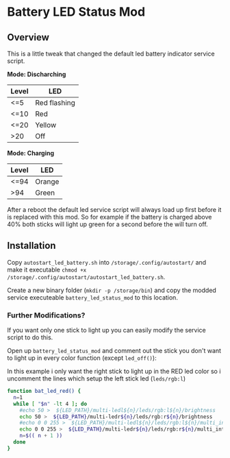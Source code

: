 # Battery LED Status Mod


## Overview

This is a little tweak that changed the default led battery indicator service script.

**Mode: Discharching**

| Level | LED |
|-------|-----|
| <=5   | Red flashing |
| <=10  | Red |
| <=20  | Yellow |
| >20   | Off |

**Mode: Charging**

| Level | LED |
|-------|-----|
| <=94  | Orange |
| >94   | Green |

After a reboot the default led service script will always load up first before it is replaced with this mod. So for example if the battery is charged above 40% both sticks will light up green for a second before the will turn off.


## Installation

Copy `autostart_led_battery.sh` into `/storage/.config/autostart/` and make it executable `chmod +x /storage/.config/autostart/autostart_led_battery.sh`.

Create a new binary folder (`mkdir -p /storage/bin`) and copy the modded service executeable `battery_led_status_mod` to this location.

### Further Modifications?

If you want only one stick to light up you can easily modify the service script to do this.


Open up `battery_led_status_mod` and comment out the stick you don't want to light up in every color function (except `led_off()`):

In this example i only want the right stick to light up in the RED led color so i uncomment the lines which setup the left stick led (`leds/rgb:l`)

```bash
function bat_led_red() {
  n=1
  while [ "$n" -lt 4 ]; do
    #echo 50 >  ${LED_PATH}/multi-ledl${n}/leds/rgb:l${n}/brightness
    echo 50 >  ${LED_PATH}/multi-ledr${n}/leds/rgb:r${n}/brightness
    #echo 0 0 255 >  ${LED_PATH}/multi-ledl${n}/leds/rgb:l${n}/multi_intensity
    echo 0 0 255 >  ${LED_PATH}/multi-ledr${n}/leds/rgb:r${n}/multi_intensity
    n=$(( n + 1 ))
  done
}
```
